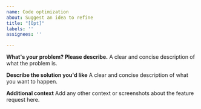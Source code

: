 ```yaml
---
name: Code optimization
about: Suggest an idea to refine
title: "[Opt]"
labels: ''
assignees: ''

---
```


**What's your problem? Please describe.**
A clear and concise description of what the problem is.

**Describe the solution you'd like**
A clear and concise description of what you want to happen.

**Additional context**
Add any other context or screenshots about the feature request here.